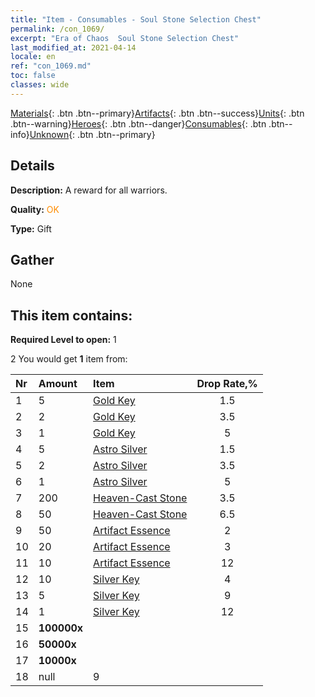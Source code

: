 ```yaml
---
title: "Item - Consumables - Soul Stone Selection Chest"
permalink: /con_1069/
excerpt: "Era of Chaos  Soul Stone Selection Chest"
last_modified_at: 2021-04-14
locale: en
ref: "con_1069.md"
toc: false
classes: wide
---
```

 [Materials](/Items/){: .btn .btn--primary}[Artifacts](/Items/Artifacts/){: .btn .btn--success}[Units](/Items/Units/){: .btn .btn--warning}[Heroes](/Items/Heroes/){: .btn .btn--danger}[Consumables](/Items/Consumables/){: .btn .btn--info}[Unknown](/Items/Unknown/){: .btn .btn--primary}

## Details
 **Description:** A reward for all warriors.

 **Quality:** <span style="color: #FF8C00">OK</span>

 **Type:** Gift

## Gather

  None

## This item contains:

 **Required Level to open:** 1

 2 You would get **1** item  from:

  | Nr | Amount |     Item    | Drop Rate,% |
  |:---|:-------|:------------|:---------:|
  | 1 | 5 | [Gold Key](/Items/con_783/) | 1.5 | 
  | 2 | 2 | [Gold Key](/Items/con_783/) | 3.5 | 
  | 3 | 1 | [Gold Key](/Items/con_783/) | 5 | 
  | 4 | 5 | [Astro Silver](/Items/con_969/) | 1.5 | 
  | 5 | 2 | [Astro Silver](/Items/con_969/) | 3.5 | 
  | 6 | 1 | [Astro Silver](/Items/con_969/) | 5 | 
  | 7 | 200 | [Heaven-Cast Stone](/Items/art_188/) | 3.5 | 
  | 8 | 50 | [Heaven-Cast Stone](/Items/art_188/) | 6.5 | 
  | 9 | 50 | [Artifact Essence](/Items/con_761/) | 2 | 
  | 10 | 20 | [Artifact Essence](/Items/con_761/) | 3 | 
  | 11 | 10 | [Artifact Essence](/Items/con_761/) | 12 | 
  | 12 | 10 | [Silver Key](/Items/con_693/) | 4 | 
  | 13 | 5 | [Silver Key](/Items/con_693/) | 9 | 
  | 14 | 1 | [Silver Key](/Items/con_693/) | 12 | 
  | 15 |  **100000x** | <i class="fas fa-coins"/> |  | 3 | 
  | 16 |  **50000x** | <i class="fas fa-coins"/> |  | 7 | 
  | 17 |  **10000x** | <i class="fas fa-coins"/> |  | 9 | 
  | 18 | null | 9 | 
